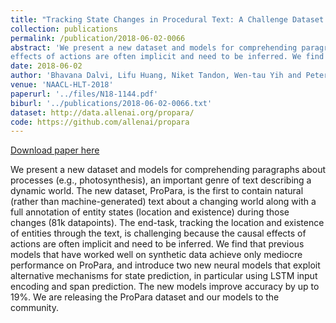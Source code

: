 ```yaml
---
title: "Tracking State Changes in Procedural Text: A Challenge Dataset and Models for Process Paragraph Comprehension"
collection: publications
permalink: /publication/2018-06-02-0066
abstract: 'We present a new dataset and models for comprehending paragraphs about processes (e.g., photosynthesis), an important genre of text describing a dynamic world. The new dataset, ProPara, is the first to contain natural (rather than machine-generated) text about a changing world along with a full annotation of entity states (location and existence) during those changes (81k datapoints). The end-task, tracking the location and existence of entities through the text, is challenging because the causal 
effects of actions are often implicit and need to be inferred. We find that previous models that have worked well on synthetic data achieve only mediocre performance on ProPara, and introduce two new neural models that exploit alternative mechanisms for state prediction, in particular using LSTM input encoding and span prediction. The new models improve accuracy by up to 19%. We are releasing the ProPara dataset and our models to the community.'
date: 2018-06-02
author: 'Bhavana Dalvi, Lifu Huang, Niket Tandon, Wen-tau Yih and Peter Clark'
venue: 'NAACL-HLT-2018'
paperurl: '../files/N18-1144.pdf'
biburl: '../publications/2018-06-02-0066.txt'
dataset: http://data.allenai.org/propara/
code: https://github.com/allenai/propara
---
```


<a href='../files/N18-1144.pdf'>Download paper here</a>

We present a new dataset and models for comprehending paragraphs about processes (e.g., photosynthesis), an important genre of text describing a dynamic world. The new dataset, ProPara, is the first to contain natural (rather than machine-generated) text about a changing world along with a full annotation of entity states (location and existence) during those changes (81k datapoints). The end-task, tracking the location and existence of entities through the text, is challenging because the causal 
effects of actions are often implicit and need to be inferred. We find that previous models that have worked well on synthetic data achieve only mediocre performance on ProPara, and introduce two new neural models that exploit alternative mechanisms for state prediction, in particular using LSTM input encoding and span prediction. The new models improve accuracy by up to 19%. We are releasing the ProPara dataset and our models to the community.
